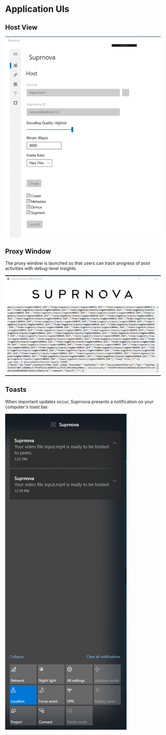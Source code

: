 # Application UIs

## Host View

![host](views/host.png "Host View")

## Proxy Window

The proxy window is launched so that users can track progress of pool activities with debug-level insights.

![proxy](views/proxy.png "Proxy View")

## Toasts

When important updates occur, Suprnova presents a notification on your computer's toast bar.

![toasts](views/toasts.png "Toast View")
